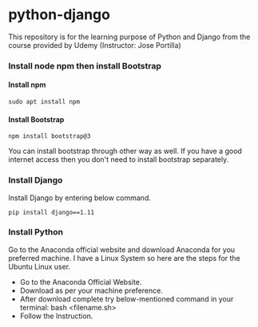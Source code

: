 # python-django
This repository is for the learning purpose of Python and Django from the course provided by Udemy (Instructor: Jose Portilla)

### Install node npm then install Bootstrap
  #### Install npm
    sudo apt install npm

  #### Install Bootstrap
    npm install bootstrap@3

  You can install bootstrap through other way as well. If you have a good internet access then you don't need to install bootstrap separately.

### Install Django
Install Django by entering below command.

    pip install django==1.11

### Install Python
Go to the Anaconda official website and download Anaconda for you preferred machine.
I have a Linux System so here are the steps for the Ubuntu Linux user.
*  Go to the Anaconda Official Website.
*  Download as per your machine preference.
*  After download complete try below-mentioned command in your terminal:
  bash <filename.sh>
*  Follow the Instruction.
